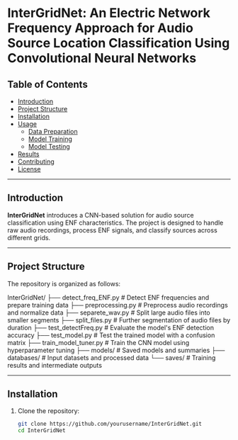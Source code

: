 # InterGridNet: An Electric Network Frequency Approach for Audio Source Location Classification Using Convolutional Neural Networks 

## **Table of Contents**
- [Introduction](#introduction)
- [Project Structure](#project-structure)
- [Installation](#installation)
- [Usage](#usage)
  - [Data Preparation](#data-preparation)
  - [Model Training](#model-training)
  - [Model Testing](#model-testing)
- [Results](#results)
- [Contributing](#contributing)
- [License](#license)

---

## **Introduction**

**InterGridNet** introduces a CNN-based solution for audio source classification using ENF characteristics. The project is designed to handle raw audio recordings, process ENF signals, and classify sources across different grids.

---

## **Project Structure**

The repository is organized as follows:

InterGridNet/ ├── detect_freq_ENF.py # Detect ENF frequencies and prepare training data ├── preprocessing.py # Preprocess audio recordings and normalize data ├── separete_wav.py # Split large audio files into smaller segments ├── split_files.py # Further segmentation of audio files by duration ├── test_detectFreq.py # Evaluate the model's ENF detection accuracy ├── test_model.py # Test the trained model with a confusion matrix ├── train_model_tuner.py # Train the CNN model using hyperparameter tuning ├── models/ # Saved models and summaries ├── databases/ # Input datasets and processed data └── saves/ # Training results and intermediate outputs

---

## **Installation**

1. Clone the repository:
   ```bash
   git clone https://github.com/yourusername/InterGridNet.git
   cd InterGridNet





